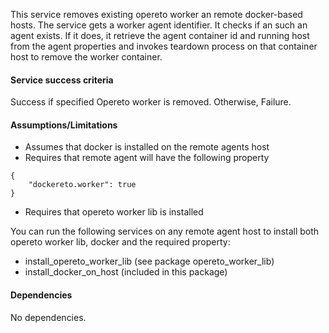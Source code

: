 This service removes existing opereto worker an remote docker-based hosts. The service gets a worker agent identifier. 
It checks if an such an agent exists. If it does, it retrieve the agent container id and running host from the agent properties and 
invokes teardown process on that container host to remove the worker container.

#### Service success criteria
Success if specified Opereto worker is removed. Otherwise, Failure.

#### Assumptions/Limitations
* Assumes that docker is installed on the remote agents host
* Requires that remote agent will have the following property
```
{
    "dockereto.worker": true
}
```
* Requires that opereto worker lib is installed 

You can run the following services on any remote agent host to install both opereto worker lib, docker and the required property:
* install_opereto_worker_lib (see package opereto_worker_lib)
* install_docker_on_host (included in this package)


#### Dependencies
No dependencies.